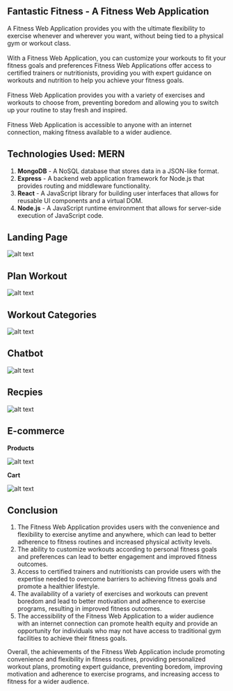 ## Fantastic Fitness - A Fitness Web Application

A Fitness Web Application provides you with the ultimate flexibility to exercise whenever and wherever you want, without being tied to a physical gym or workout class.​  
​  
With a Fitness Web Application, you can customize your workouts to fit your fitness goals and preferences Fitness Web Applications offer access to certified trainers or nutritionists, providing you with expert guidance on workouts and nutrition to help you achieve your fitness goals.​  
​  
Fitness Web Application provides you with a variety of exercises and workouts to choose from, preventing boredom and allowing you to switch up your routine to stay fresh and inspired.​  
​  
Fitness Web Application is accessible to anyone with an internet connection, making fitness available to a wider audience.

## Technologies Used: MERN 

1.  **MongoDB** - A NoSQL database that stores data in a JSON-like format.
2.  **Express** - A backend web application framework for Node.js that provides routing and middleware functionality.
3.  **React** - A JavaScript library for building user interfaces that allows for reusable UI components and a virtual DOM.
4.  **Node.js** - A JavaScript runtime environment that allows for server-side execution of JavaScript code.

## Landing Page

![alt text](https://github.com/ChannalKishor/WebDesignlGroup16/blob/main/Images%20of%20Working%20Components/Landing%20Page.png)


## Plan Workout

![alt text](https://github.com/ChannalKishor/WebDesignlGroup16/blob/main/Images%20of%20Working%20Components/Plan%20Workout.png)


## Workout Categories

![alt text](https://github.com/ChannalKishor/WebDesignlGroup16/blob/main/Images%20of%20Working%20Components/Workout%20Categories.png)


## Chatbot

![alt text](https://github.com/ChannalKishor/WebDesignlGroup16/blob/main/Images%20of%20Working%20Components/Chatbot.png)


## Recpies

![alt text](https://github.com/ChannalKishor/WebDesignlGroup16/blob/main/Images%20of%20Working%20Components/Recipes.png)

## E-commerce
**Products**

![alt text](https://github.com/ChannalKishor/WebDesignlGroup16/blob/main/Images%20of%20Working%20Components/Ecommerce.png)


**Cart**

![alt text](https://github.com/ChannalKishor/WebDesignlGroup16/blob/main/Images%20of%20Working%20Components/Cart.png)


## Conclusion
1.  The Fitness Web Application provides users with the convenience and flexibility to exercise anytime and anywhere, which can lead to better adherence to fitness routines and increased physical activity levels.
2.  The ability to customize workouts according to personal fitness goals and preferences can lead to better engagement and improved fitness outcomes.
3.  Access to certified trainers and nutritionists can provide users with the expertise needed to overcome barriers to achieving fitness goals and promote a healthier lifestyle.
4.  The availability of a variety of exercises and workouts can prevent boredom and lead to better motivation and adherence to exercise programs, resulting in improved fitness outcomes.
5.  The accessibility of the Fitness Web Application to a wider audience with an internet connection can promote health equity and provide an opportunity for individuals who may not have access to traditional gym facilities to achieve their fitness goals.

Overall, the achievements of the Fitness Web Application include promoting convenience and flexibility in fitness routines, providing personalized workout plans, promoting expert guidance, preventing boredom, improving motivation and adherence to exercise programs, and increasing access to fitness for a wider audience.
